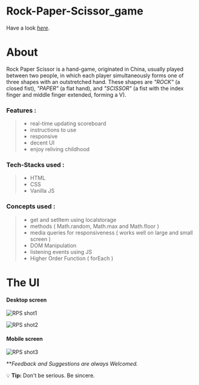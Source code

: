 # Rock-Paper-Scissor_game
Have a look *[here](https://rock-paper-scissor-virtualgame.netlify.app/)*.


# About
Rock Paper Scissor is a hand-game, originated in China, usually played between two people, in which each player simultaneously forms one of three shapes with an outstretched hand. These shapes are *"ROCK"* (a closed fist), *"PAPER"* (a flat hand), and *"SCISSOR"* (a fist with the index finger and middle finger extended, forming a V).

### Features :
>
> - real-time updating scoreboard
> - instructions to use
> - responsive
> - decent UI
> - enjoy reliving childhood
>

### Tech-Stacks used :
>
> - HTML
> - CSS
> - Vanilla JS
>

### Concepts used :
>
> - get and setItem using localstorage
> - methods ( Math.random, Math.max and Math.floor )
> - media queries for responsiveness ( works well on large and small screen )
> - DOM Manipulation
> - listening events using JS
> - Higher Order Function ( forEach )
> 

# The UI

#### Desktop screen

![RPS shot1](https://user-images.githubusercontent.com/107980619/214490100-6e6b0672-f168-43ba-a613-b1a147260f8a.png)

![RPS shot2](https://user-images.githubusercontent.com/107980619/214490423-f2460b9b-0a5f-44d5-afa0-d289bc9d933e.png)

#### Mobile screen

![RPS shot3](https://user-images.githubusercontent.com/107980619/214491049-4082eeb1-7cba-4010-adb5-34eb619ddf28.png)



***Feedback and Suggestions are always Welcomed.*


:bulb: **Tip:** Don't be serious. Be sincere.

